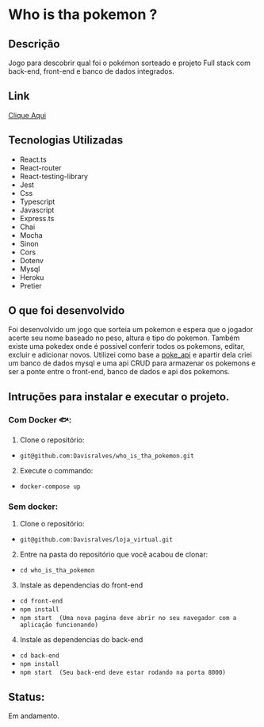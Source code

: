 # Who is tha pokemon ?

## Descrição
Jogo para descobrir qual foi o pokémon sorteado e projeto Full stack com back-end, front-end e banco de dados integrados.


## Link
 [Clique Aqui](https://front-end-pokemon.herokuapp.com/)


## Tecnologias Utilizadas
 * React.ts
 * React-router
 * React-testing-library
 * Jest
 * Css
 * Typescript
 * Javascript
 * Express.ts
 * Chai
 * Mocha
 * Sinon
 * Cors
 * Dotenv
 * Mysql
 * Heroku
 * Pretier


## O que foi desenvolvido
Foi desenvolvido um jogo que sorteia um pokemon e espera que o jogador acerte seu nome baseado no peso, altura e tipo do pokemon. Também existe uma pokedex onde é possivel conferir todos os pokemons, editar, excluir e adicionar novos. Utilizei como base a [poke_api](https://pokeapi.co/) e apartir dela criei um banco de dados mysql e uma api CRUD para armazenar os pokemons e ser a ponte entre o front-end, banco de dados e api dos pokemons.

## Intruções para instalar e executar o projeto.

### Com Docker 🐟:
1. Clone o repositório:
* ``` git@github.com:Davisralves/who_is_tha_pokemon.git ```
2. Execute o commando: 
* ``` docker-compose up ```
    
### Sem docker:
1. Clone o repositório:
  * ``` git@github.com:Davisralves/loja_virtual.git ```
2. Entre na pasta do repositório que você acabou de clonar:
 * ``` cd who_is_tha_pokemon ```

3. Instale as dependencias do front-end
  * ``` cd front-end ``` 
  * ``` npm install ```
  * ``` npm start  (Uma nova pagina deve abrir no seu navegador com a aplicação funcionando) ```

4. Instale as dependencias do back-end
  * ``` cd back-end ``` 
  * ``` npm install ```
  * ``` npm start  (Seu back-end deve estar rodando na porta 8000) ```


## Status: 
Em andamento.
